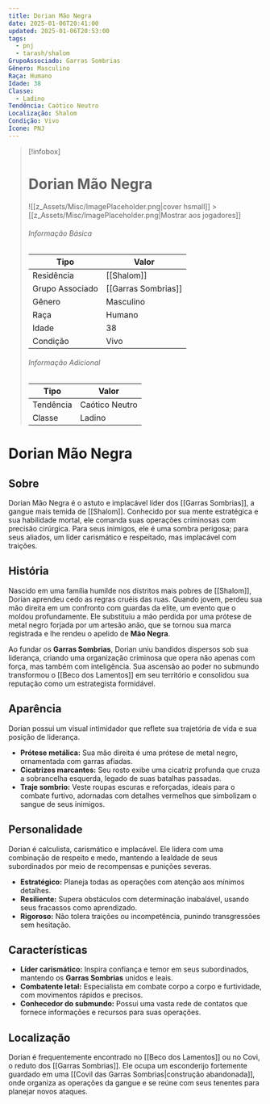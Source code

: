 ```yaml
---
title: Dorian Mão Negra
date: 2025-01-06T20:41:00
updated: 2025-01-06T20:53:00
tags:
  - pnj
  - tarash/shalom
GrupoAssociado: Garras Sombrias
Gênero: Masculino
Raça: Humano
Idade: 38
Classe:
  - Ladino
Tendência: Caótico Neutro
Localização: Shalom
Condição: Vivo
Ícone: PNJ
---
```


> [!infobox]
>
> # Dorian Mão Negra
>
> ![[z_Assets/Misc/ImagePlaceholder.png|cover hsmall]] > [[z_Assets/Misc/ImagePlaceholder.png|Mostrar aos jogadores]]
>
> ###### Informação Básica
>
> | Tipo            | Valor               |
> | --------------- | ------------------- |
> | Residência      | [[Shalom]]          |
> | Grupo Associado | [[Garras Sombrias]] |
> | Gênero          | Masculino           |
> | Raça            | Humano              |
> | Idade           | 38                  |
> | Condição        | Vivo                |
>
> ###### Informação Adicional
>
> | Tipo      | Valor          |
> | --------- | -------------- |
> | Tendência | Caótico Neutro |
> | Classe    | Ladino         |

# Dorian Mão Negra

## Sobre

Dorian Mão Negra é o astuto e implacável líder dos [[Garras Sombrias]], a gangue mais temida de [[Shalom]]. Conhecido por sua mente estratégica e sua habilidade mortal, ele comanda suas operações criminosas com precisão cirúrgica. Para seus inimigos, ele é uma sombra perigosa; para seus aliados, um líder carismático e respeitado, mas implacável com traições.

## História

Nascido em uma família humilde nos distritos mais pobres de [[Shalom]], Dorian aprendeu cedo as regras cruéis das ruas. Quando jovem, perdeu sua mão direita em um confronto com guardas da elite, um evento que o moldou profundamente. Ele substituiu a mão perdida por uma prótese de metal negro forjada por um artesão anão, que se tornou sua marca registrada e lhe rendeu o apelido de **Mão Negra**.

Ao fundar os **Garras Sombrias**, Dorian uniu bandidos dispersos sob sua liderança, criando uma organização criminosa que opera não apenas com força, mas também com inteligência. Sua ascensão ao poder no submundo transformou o [[Beco dos Lamentos]] em seu território e consolidou sua reputação como um estrategista formidável.

## Aparência

Dorian possui um visual intimidador que reflete sua trajetória de vida e sua posição de liderança.

- **Prótese metálica:** Sua mão direita é uma prótese de metal negro, ornamentada com garras afiadas.
- **Cicatrizes marcantes:** Seu rosto exibe uma cicatriz profunda que cruza a sobrancelha esquerda, legado de suas batalhas passadas.
- **Traje sombrio:** Veste roupas escuras e reforçadas, ideais para o combate furtivo, adornadas com detalhes vermelhos que simbolizam o sangue de seus inimigos.

## Personalidade

Dorian é calculista, carismático e implacável. Ele lidera com uma combinação de respeito e medo, mantendo a lealdade de seus subordinados por meio de recompensas e punições severas.

- **Estratégico:** Planeja todas as operações com atenção aos mínimos detalhes.
- **Resiliente:** Supera obstáculos com determinação inabalável, usando seus fracassos como aprendizado.
- **Rigoroso:** Não tolera traições ou incompetência, punindo transgressões sem hesitação.

## Características

- **Líder carismático:** Inspira confiança e temor em seus subordinados, mantendo os **Garras Sombrias** unidos e leais.
- **Combatente letal:** Especialista em combate corpo a corpo e furtividade, com movimentos rápidos e precisos.
- **Conhecedor do submundo:** Possui uma vasta rede de contatos que fornece informações e recursos para suas operações.

## Localização

Dorian é frequentemente encontrado no [[Beco dos Lamentos]] ou no Covi, o reduto dos [[Garras Sombrias]]. Ele ocupa um esconderijo fortemente guardado em uma [[Covil das Garras Sombrias|construção abandonada]], onde organiza as operações da gangue e se reúne com seus tenentes para planejar novos ataques.
